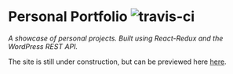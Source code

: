 # Personal Portfolio ![travis-ci](https://travis-ci.org/VitaC123/personal-portfolio.svg?branch=master)

*A showcase of personal projects. Built using React-Redux and the WordPress REST API.*

The site is still under construction, but can be previewed here [here](https://www.chrisvita.com).